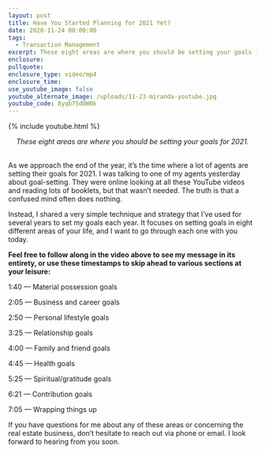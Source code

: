 ```yaml
---
layout: post
title: Have You Started Planning for 2021 Yet?
date: 2020-11-24 00:00:00
tags:
  - Transaction Management
excerpt: These eight areas are where you should be setting your goals for 2021.
enclosure:
pullquote:
enclosure_type: video/mp4
enclosure_time:
use_youtube_image: false
youtube_alternate_image: /uploads/11-23-miranda-youtube.jpg
youtube_code: 8yqb75dOW0k
---
```


{% include youtube.html %}

<center><em>These eight areas are where you should be setting your goals for 2021.</em></center>

<br>As we approach the end of the year, it’s the time where a lot of agents are setting their goals for 2021. I was talking to one of my agents yesterday about goal-setting. They were online looking at all these YouTube videos and reading lots of booklets, but that wasn’t needed. The truth is that a confused mind often does nothing.

Instead, I shared a very simple technique and strategy that I’ve used for several years to set my goals each year. It focuses on setting goals in eight different areas of your life, and I want to go through each one with you today.

**Feel free to follow along in the video above to see my message in its entirety, or use these timestamps to skip ahead to various sections at your leisure:**

1:40 — Material possession goals

2:05 — Business and career goals

2:50 — Personal lifestyle goals

3:25 — Relationship goals

4:00 — Family and friend goals

4:45 — Health goals

5:25 — Spiritual/gratitude goals

6:21 — Contribution goals

7:05 — Wrapping things up

If you have questions for me about any of these areas or concerning the real estate business, don’t hesitate to reach out via phone or email. I look forward to hearing from you soon.